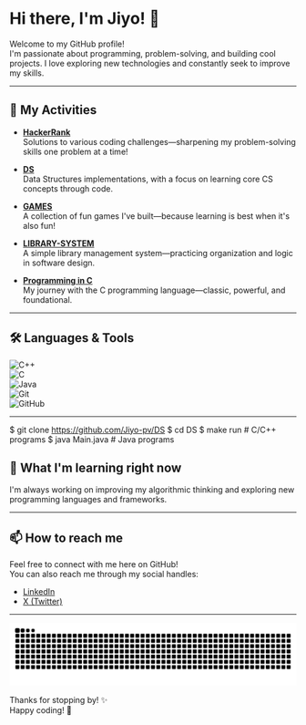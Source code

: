 # Hi there, I'm Jiyo! 👋

Welcome to my GitHub profile!  
I'm passionate about programming, problem-solving, and building cool projects. I love exploring new technologies and constantly seek to improve my skills.

---

## 🚀 My Activities

- [**HackerRank**](https://github.com/Jiyo-pv/HackerRank)  
  Solutions to various coding challenges—sharpening my problem-solving skills one problem at a time!

- [**DS**](https://github.com/Jiyo-pv/DS)  
  Data Structures implementations, with a focus on learning core CS concepts through code.

- [**GAMES**](https://github.com/Jiyo-pv/GAMES)  
  A collection of fun games I've built—because learning is best when it's also fun!

- [**LIBRARY-SYSTEM**](https://github.com/Jiyo-pv/LIBRARY-SYSTEM)  
  A simple library management system—practicing organization and logic in software design.

- [**Programming in C**](https://github.com/Jiyo-pv/-programming-in-C)  
  My journey with the C programming language—classic, powerful, and foundational.

---

## 🛠️ Languages & Tools

![C++](https://img.shields.io/badge/C++-17-blue?style=for-the-badge&logo=c%2B%2B)  
![C](https://img.shields.io/badge/C-555555?style=for-the-badge&logo=c)  
![Java](https://img.shields.io/badge/Java-ED8B00?style=for-the-badge&logo=java)  
![Git](https://img.shields.io/badge/Git-F05032?style=for-the-badge&logo=git)  
![GitHub](https://img.shields.io/badge/GitHub-181717?style=for-the-badge&logo=github)

---
$ git clone https://github.com/Jiyo-pv/DS
$ cd DS
$ make run          # C/C++ programs
$ java Main.java    # Java programs


## 🌱 What I'm learning right now

I'm always working on improving my algorithmic thinking and exploring new programming languages and frameworks.

---

## 📫 How to reach me

Feel free to connect with me here on GitHub!  
You can also reach me through my social handles:

- [LinkedIn](https://www.linkedin.com/in/jiyo-p-v/)
- [X (Twitter)](https://x.com/jiyo5436)

---
<picture>
  <source media="(prefers-color-scheme: dark)" srcset="https://raw.githubusercontent.com/Jiyo-pv/Jiyo-pv/output/github-contribution-grid-snake-dark.svg" />
  <source media="(prefers-color-scheme: light)" srcset="https://raw.githubusercontent.com/Jiyo-pv/Jiyo-pv/output/github-contribution-grid-snake.svg" />
  <img alt="Snake animation" src="https://raw.githubusercontent.com/Jiyo-pv/Jiyo-pv/output/github-contribution-grid-snake.svg" />
</picture>



Thanks for stopping by! ✨  
Happy coding! 🚀
